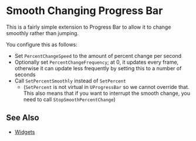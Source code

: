 # Smooth Changing Progress Bar

This is a fairly simple extension to Progress Bar to allow it to change smoothly
rather than jumping.

You configure this as follows:

* Set `PercentChangeSpeed` to the amount of percent change per second
* Optionally set `PercentChangeFrequency`; at 0, it updates every frame, otherwise
  it can update less frequently by setting this to a number of seconds
* Call `SetPercentSmoothly` instead of `SetPercent`
   * (`SetPercent` is not virtual in `UProgressBar` so we cannot override that. This
      also means that if you want to interrupt the smooth change, you need to call
      `StopSmoothPercentChange`)


## See Also

 * [Widgets](Widgets.md)